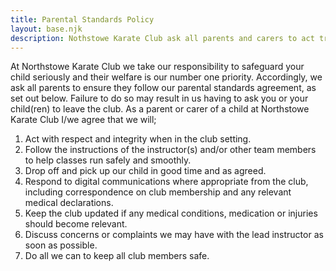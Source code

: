 ```yaml
---
title: Parental Standards Policy
layout: base.njk
description: Nothstowe Karate Club ask all parents and carers to act treat all other members with respect, be on time and respond quickly where appropriate
---
```

At Northstowe Karate Club we take our responsibility to safeguard your child seriously and their welfare is our number one priority. Accordingly, we ask all parents to ensure they follow our parental standards agreement, as set out below. Failure to do so may result in us having to ask you or your child(ren) to leave the club.
As a parent or carer of a child at Northstowe Karate Club I/we agree that we will;

1.	Act with respect and integrity when in the club setting.
2.	Follow the instructions of the instructor(s) and/or other team members to help classes run safely and smoothly.
3.	Drop off and pick up our child in good time and as agreed.
4.	Respond to digital communications where appropriate from the club, including correspondence on club membership and any relevant medical declarations.
5.	Keep the club updated if any medical conditions, medication or injuries should become relevant.
6.	Discuss concerns or complaints we may have with the lead instructor as soon as possible.
7.	Do all we can to keep all club members safe.

